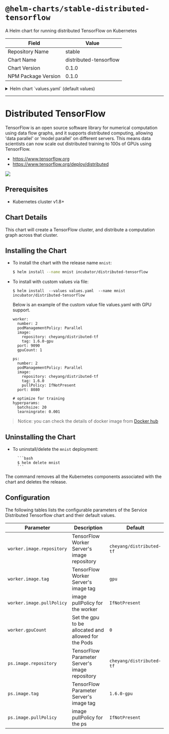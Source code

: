 # `@helm-charts/stable-distributed-tensorflow`

A Helm chart for running distributed TensorFlow on Kubernetes

| Field               | Value                  |
| ------------------- | ---------------------- |
| Repository Name     | stable                 |
| Chart Name          | distributed-tensorflow |
| Chart Version       | 0.1.0                  |
| NPM Package Version | 0.1.0                  |

<details>

<summary>Helm chart `values.yaml` (default values)</summary>

```yaml
# Default values for distributed-tensorflow.
# This is a YAML-formatted file.
# Declare variables to be passed into your templates.
worker:
  number: 2
  podManagementPolicy: Parallel
  image:
    repository: cheyang/distributed-tf
    tag: 1.6.0
    pullPolicy: IfNotPresent
  port: 9000
  # gpuCount: 2
ps:
  number: 2
  podManagementPolicy: Parallel
  image:
    repository: cheyang/distributed-tf
    tag: 1.6.0
    pullPolicy: IfNotPresent
  port: 8000
# optimize for training
hyperparams:
  batchsize: 20
  learningrate: 0.001
```

</details>

---

# Distributed TensorFlow

TensorFlow is an open source software library for numerical computation using data flow graphs, and it supports distributed computing, allowing 'data parallel' or 'model parallel' on different servers. This means data scientists can now scale out distributed training to 100s of GPUs using TensorFlow.

- https://www.tensorflow.org
- https://www.tensorflow.org/deploy/distributed

![](distributed-tf.jpg)

## Prerequisites

- Kubernetes cluster v1.8+

## Chart Details

This chart will create a TensorFlow cluster, and distribute a computation graph across that cluster.

## Installing the Chart

- To install the chart with the release name `mnist`:

  ```bash
  $ helm install --name mnist incubator/distributed-tensorflow
  ```

- To install with custom values via file:

  ```
  $ helm install  --values values.yaml  --name mnist  incubator/distributed-tensorflow
  ```

  Below is an example of the custom value file values.yaml with GPU support.

  ```
  worker:
    number: 2
    podManagementPolicy: Parallel
    image:
      repository: cheyang/distributed-tf
      tag: 1.6.0-gpu
    port: 9090
    gpuCount: 1

  ps:
    number: 2
    podManagementPolicy: Parallel
    image:
      repository: cheyang/distributed-tf
      tag: 1.6.0
      pullPolicy: IfNotPresent
    port: 8080

  # optimize for training
  hyperparams:
    batchsize: 20
    learningrate: 0.001
  ```

> Notice: you can check the details of docker image from [Docker hub](https://hub.docker.com/r/cheyang/distributed-tf/)

## Uninstalling the Chart

- To uninstall/delete the `mnist` deployment:

      	```bash
      	$ helm delete mnist
      	```

The command removes all the Kubernetes components associated with the chart and deletes the release.

## Configuration

The following tables lists the configurable parameters of the Service Distributed Tensorflow
chart and their default values.

| Parameter                 | Description                                          | Default                  |
| ------------------------- | ---------------------------------------------------- | ------------------------ |
| `worker.image.repository` | TensorFlow Worker Server's image repository          | `cheyang/distributed-tf` |
| `worker.image.tag`        | TensorFlow Worker Server's image tag                 | `gpu`                    |
| `worker.image.pullPolicy` | image pullPolicy for the worker                      | `IfNotPresent`           |
| `worker.gpuCount`         | Set the gpu to be allocated and allowed for the Pods | `0`                      |
| `ps.image.repository`     | TensorFlow Parameter Server's image repository       | `cheyang/distributed-tf` |
| `ps.image.tag`            | TensorFlow Parameter Server's image tag              | `1.6.0-gpu`              |
| `ps.image.pullPolicy`     | image pullPolicy for the ps                          | `IfNotPresent`           |
